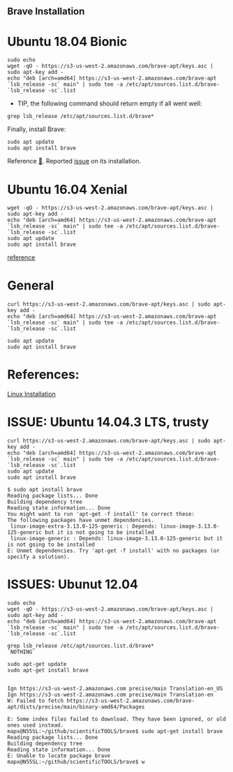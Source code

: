 Brave Installation
---


# Ubuntu 18.04 Bionic

```
sudo echo
wget -qO - https://s3-us-west-2.amazonaws.com/brave-apt/keys.asc | sudo apt-key add -
echo "deb [arch=amd64] https://s3-us-west-2.amazonaws.com/brave-apt `lsb_release -sc` main" | sudo tee -a /etc/apt/sources.list.d/brave-`lsb_release -sc`.list

```


* TIP, the following command should return empty if all went well:
```
grep lsb_release /etc/apt/sources.list.d/brave*
```


Finally, install Brave:
```
sudo apt update
sudo apt install brave
```

Reference [:link:](https://github.com/brave/browser-laptop/blob/master/docs/linuxInstall.md).
Reported [issue](https://github.com/brave/browser-laptop/issues/13861) on its installation.



# Ubuntu 16.04 Xenial

```
wget -qO - https://s3-us-west-2.amazonaws.com/brave-apt/keys.asc | sudo apt-key add -
echo "deb [arch=amd64] https://s3-us-west-2.amazonaws.com/brave-apt `lsb_release -sc` main" | sudo tee -a /etc/apt/sources.list.d/brave-`lsb_release -sc`.list
sudo apt update
sudo apt install brave
```
[reference](https://ubuntuforums.org/showthread.php?t=2346409)




# General 

```
curl https://s3-us-west-2.amazonaws.com/brave-apt/keys.asc | sudo apt-key add -
echo "deb [arch=amd64] https://s3-us-west-2.amazonaws.com/brave-apt `lsb_release -sc` main" | sudo tee -a /etc/apt/sources.list.d/brave-`lsb_release -sc`.list
```

```
sudo apt update
sudo apt install brave
```


# References:
[Linux Installation](https://github.com/brave/browser-laptop/blob/master/docs/linuxInstall.md)



# ISSUE: Ubuntu 14.04.3 LTS, trusty

```
curl https://s3-us-west-2.amazonaws.com/brave-apt/keys.asc | sudo apt-key add -
echo "deb [arch=amd64] https://s3-us-west-2.amazonaws.com/brave-apt `lsb_release -sc` main" | sudo tee -a /etc/apt/sources.list.d/brave-`lsb_release -sc`.list
sudo apt update
sudo apt install brave

$ sudo apt install brave
Reading package lists... Done
Building dependency tree       
Reading state information... Done
You might want to run 'apt-get -f install' to correct these:
The following packages have unmet dependencies.
 linux-image-extra-3.13.0-125-generic : Depends: linux-image-3.13.0-125-generic but it is not going to be installed
 linux-image-generic : Depends: linux-image-3.13.0-125-generic but it is not going to be installed
E: Unmet dependencies. Try 'apt-get -f install' with no packages (or specify a solution).
```



# ISSUES: Ubunut 12.04




```
sudo echo
wget -qO - https://s3-us-west-2.amazonaws.com/brave-apt/keys.asc | sudo apt-key add -
echo "deb [arch=amd64] https://s3-us-west-2.amazonaws.com/brave-apt `lsb_release -sc` main" | sudo tee -a /etc/apt/sources.list.d/brave-`lsb_release -sc`.list

grep lsb_release /etc/apt/sources.list.d/brave*
`NOTHING`

sudo apt-get update
sudo apt-get install brave
```



```

Ign https://s3-us-west-2.amazonaws.com precise/main Translation-en_US
Ign https://s3-us-west-2.amazonaws.com precise/main Translation-en
W: Failed to fetch https://s3-us-west-2.amazonaws.com/brave-apt/dists/precise/main/binary-amd64/Packages  

E: Some index files failed to download. They have been ignored, or old ones used instead.
mapx@N55SL:~/github/scientificTOOLS/brave$ sudo apt-get install brave
Reading package lists... Done
Building dependency tree       
Reading state information... Done
E: Unable to locate package brave
mapx@N55SL:~/github/scientificTOOLS/brave$ w

```





